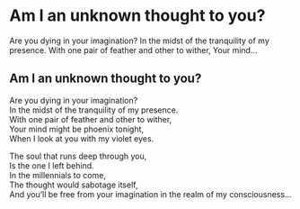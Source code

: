 # Am I an unknown thought to you?

Are you dying in your imagination? In the midst of the tranquility of my presence. With one pair of feather and other to wither, Your mind…

## Am I an unknown thought to you? <a id="7e3c"></a>

Are you dying in your imagination?  
In the midst of the tranquility of my presence.  
With one pair of feather and other to wither,  
Your mind might be phoenix tonight,  
When I look at you with my violet eyes.

The soul that runs deep through you,  
Is the one I left behind.  
In the millennials to come,  
The thought would sabotage itself,  
And you’ll be free from your imagination in the realm of my consciousness…

